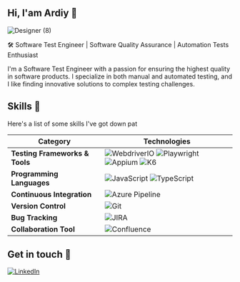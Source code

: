
## Hi, I'am Ardiy 👋

![Designer (8)](https://github.com/ardikun1412/ardikun1412/assets/54788547/4eb98add-63f6-4936-a1ea-05df14aaf962)

🛠️ Software Test Engineer | Software Quality Assurance | Automation Tests Enthusiast

I'm a Software Test Engineer with a passion for ensuring the highest quality in software products. I specialize in both manual and automated testing, and I like finding innovative solutions to complex testing challenges.


## Skills 🦾

Here's a list of some skills I've got down pat

| **Category**                  | **Technologies**                                         |
|-------------------------------|----------------------------------------------------------|
| **Testing Frameworks & Tools**| ![WebdriverIO](https://img.shields.io/badge/-WebdriverIO-green) ![Playwright](https://img.shields.io/badge/-Playwright-blue) ![Appium](https://img.shields.io/badge/-Appium-purple) ![K6](https://img.shields.io/badge/-K6-darkgreen) |
| **Programming Languages**     | ![JavaScript](https://img.shields.io/badge/-JavaScript-yellow) ![TypeScript](https://img.shields.io/badge/-TypeScript-blue) |
| **Continuous Integration**    | ![Azure Pipeline](https://img.shields.io/badge/-Azure%20Pipeline-blue) |
| **Version Control**           | ![Git](https://img.shields.io/badge/-Git-orange) |
| **Bug Tracking**              | ![JIRA](https://img.shields.io/badge/-JIRA-blue) |
| **Collaboration Tool**        | ![Confluence](https://img.shields.io/badge/-Confluence-blue) |


## Get in touch 🤝

[![LinkedIn](https://img.shields.io/badge/-LinkedIn-blue?style=flat&logo=linkedin)](www.linkedin.com/in/ardiyansyah-romadoni)
